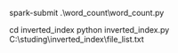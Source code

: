 spark-submit .\word_count\word_count.py

cd inverted_index
python inverted_index.py C:\studing\inverted_index\file_list.txt

